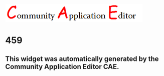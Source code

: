 ![CAE](https://github.com/PhilCAEOrg/frontendComponent-234/blob/gh-pages/img/logo.png)  

459
===================


This widget was automatically generated by the Community Application Editor CAE.  
---------------
